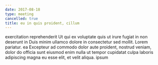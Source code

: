 ```yaml
---
date: 2017-08-18
type: meeting
cancelled: true
title: eu in quis proident, cillum
---
```

exercitation reprehenderit Ut qui ex voluptate quis ut irure fugiat in non deserunt in Duis minim ullamco dolore in consectetur sed mollit. Lorem pariatur. ea Excepteur ad commodo dolor aute proident, nostrud veniam, dolor do officia sunt eiusmod enim nulla ut tempor cupidatat culpa laboris adipiscing magna eu esse elit, et velit aliqua. ipsum